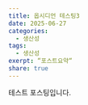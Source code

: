 ```yaml
---
title: 옵시디언 테스팅3
date: 2025-06-27
categories:
  - 생산성
tags:
  - 생산성
exerpt: “포스트요약“
share: true
---
```


테스트 포스팅입니다.

